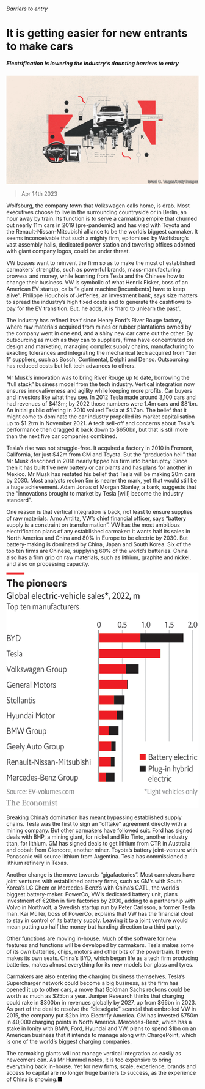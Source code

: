 ###### Barriers to entry

# It is getting easier for new entrants to make cars 

##### Electrification is lowering the industry’s daunting barriers to entry 

![image](images/20230422_SRD003.jpg) 

> Apr 14th 2023 

Wolfsburg, the company town that Volkswagen calls home, is drab. Most executives choose to live in the surrounding countryside or in Berlin, an hour away by train. Its function is to serve a carmaking empire that churned out nearly 11m cars in 2019 (pre-pandemic) and has vied with Toyota and the Renault-Nissan-Mitsubishi alliance to be the world’s biggest carmaker. It seems inconceivable that such a mighty firm, epitomised by Wolfsburg’s vast assembly halls, dedicated power station and towering offices adorned with giant company logos, could be under threat.

VW bosses want to reinvent the firm so as to make the most of established carmakers’ strengths, such as powerful brands, mass-manufacturing prowess and money, while learning from Tesla and the Chinese how to change their business. VW is symbolic of what Henrik Fisker, boss of an American EV startup, calls “a giant machine [incumbents] have to keep alive”. Philippe Houchois of Jefferies, an investment bank, says size matters to spread the industry’s high fixed costs and to generate the cashflows to pay for the EV transition. But, he adds, it is “hard to unlearn the past”. 

The industry has refined itself since Henry Ford’s River Rouge factory, where raw materials acquired from mines or rubber plantations owned by the company went in one end, and a shiny new car came out the other. By outsourcing as much as they can to suppliers, firms have concentrated on design and marketing, managing complex supply chains, manufacturing to exacting tolerances and integrating the mechanical tech acquired from “tier 1” suppliers, such as Bosch, Continental, Delphi and Denso. Outsourcing has reduced costs but left tech advances to others. 

Mr Musk’s innovation was to bring River Rouge up to date, borrowing the “full stack” business model from the tech industry. Vertical integration now ensures innovativeness and agility while keeping more profits. Car buyers and investors like what they see. In 2012 Tesla made around 3,100 cars and had revenues of $413m; by 2022 those numbers were 1.4m cars and $81bn. An initial public offering in 2010 valued Tesla at $1.7bn. The belief that it might come to dominate the car industry propelled its market capitalisation up to $1.2trn in November 2021. A tech sell-off and concerns about Tesla’s performance then dragged it back down to $650bn, but that is still more than the next five car companies combined.

Tesla’s rise was not struggle-free. It acquired a factory in 2010 in Fremont, California, for just $42m from GM and Toyota. But the “production hell” that Mr Musk described in 2018 nearly tipped his firm into bankruptcy. Since then it has built five new battery or car plants and has plans for another in Mexico. Mr Musk has restated his belief that Tesla will be making 20m cars by 2030. Most analysts reckon 5m is nearer the mark, yet that would still be a huge achievement. Adam Jonas of Morgan Stanley, a bank, suggests that the “innovations brought to market by Tesla [will] become the industry standard”.

One reason is that vertical integration is back, not least to ensure supplies of raw materials. Arno Antlitz, VW’s chief financial officer, says “battery supply is a constraint on transformation”. VW has the most ambitious electrification plans of any established carmaker: it wants half its sales in North America and China and 80% in Europe to be electric by 2030. But battery-making is dominated by China, Japan and South Korea. Six of the top ten firms are Chinese, supplying 60% of the world’s batteries. China also has a firm grip on raw materials, such as lithium, graphite and nickel, and also on processing capacity. 

![image](images/20230422_SRC631.png) 


Breaking China’s domination has meant bypassing established supply chains. Tesla was the first to sign an “offtake” agreement directly with a mining company. But other carmakers have followed suit. Ford has signed deals with BHP, a mining giant, for nickel and Rio Tinto, another industry titan, for lithium. GM has signed deals to get lithium from CTR in Australia and cobalt from Glencore, another miner. Toyota’s battery joint-venture with Panasonic will source lithium from Argentina. Tesla has commissioned a lithium refinery in Texas.

Another change is the move towards “gigafactories”. Most carmakers have joint ventures with established battery firms, such as GM’s with South Korea’s LG Chem or Mercedes-Benz’s with China’s CATL, the world’s biggest battery-maker. PowerCo, VW’s dedicated battery unit, plans investment of €20bn in five factories by 2030, adding to a partnership with Volvo in Northvolt, a Swedish startup run by Peter Carlsson, a former Tesla man. Kai Müller, boss of PowerCo, explains that VW has the financial clout to stay in control of its battery supply. Leaving it to a joint venture would mean putting up half the money but handing direction to a third party.

Other functions are moving in-house. Much of the software for new features and functions will be developed by carmakers. Tesla makes some of its own batteries, chips, motors and other bits of the powertrain. It even makes its own seats. China’s BYD, which began life as a tech firm producing batteries, makes almost everything for its new models bar glass and tyres.

Carmakers are also entering the charging business themselves. Tesla’s Supercharger network could become a big business, as the firm has opened it up to other cars, a move that Goldman Sachs reckons could be worth as much as $25bn a year. Juniper Research thinks that charging could rake in $300bn in revenues globally by 2027, up from $66bn in 2023. As part of the deal to resolve the “dieselgate” scandal that embroiled VW in 2015, the company put $2bn into Electrify America. GM has invested $750m in 40,000 charging points in North America. Mercedes-Benz, which has a stake in Ionity with BMW, Ford, Hyundai and VW, plans to spend $1bn on an American business that it intends to manage along with ChargePoint, which is one of the world’s biggest charging companies.

The carmaking giants will not manage vertical integration as easily as newcomers can. As Mr Hummel notes, it is too expensive to bring everything back in-house. Yet for new firms, scale, experience, brands and access to capital are no longer huge barriers to success, as the experience of China is showing.■

